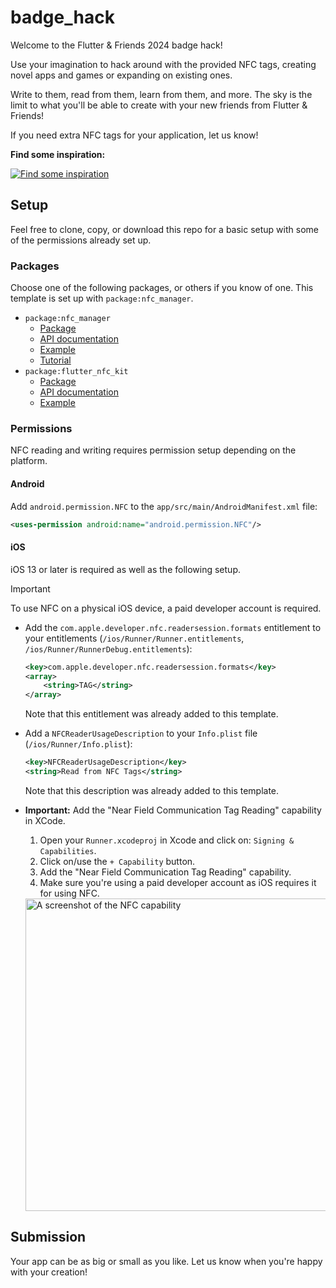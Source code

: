 # badge_hack

Welcome to the Flutter & Friends 2024 badge hack!

Use your imagination to hack around with the provided NFC tags,
creating novel apps and games or expanding on existing ones.

Write to them, read from them, learn from them, and more.
The sky is the limit to what you'll be able to create with
your new friends from Flutter & Friends!

If you need extra NFC tags for your application, let us know!

**Find some inspiration:**

[![Find some inspiration](https://i.ytimg.com/vi/3cqamQYBiSA/sddefault.jpg)](https://www.youtube.com/watch?v=3cqamQYBiSA)

## Setup

Feel free to clone, copy, or download this repo for a basic setup
with some of the permissions already set up.

### Packages

Choose one of the following packages, or others if you know of one.
This template is set up with `package:nfc_manager`.

- `package:nfc_manager`
  - [Package](https://pub.dev/packages/nfc_manager)
  - [API documentation](https://pub.dev/documentation/nfc_manager)
  - [Example](https://github.com/okadan/flutter-nfc-manager/blob/master/example/lib/main.dart)
  - [Tutorial](https://medium.com/@antonioneus/reading-and-writing-nfc-using-nfcmanager-in-flutter-dc5420991967)
- `package:flutter_nfc_kit`
  - [Package](https://pub.dev/packages/flutter_nfc_kit)
  - [API documentation](https://pub.dev/documentation/flutter_nfc_kit)
  - [Example](https://github.com/nfcim/flutter_nfc_kit/blob/master/example/lib/main.dart)

### Permissions

NFC reading and writing requires permission setup depending on the platform.

#### Android

Add `android.permission.NFC` to the `app/src/main/AndroidManifest.xml` file:

```xml
<uses-permission android:name="android.permission.NFC"/>
```

#### iOS

iOS 13 or later is required as well as the following setup.

> [!IMPORTANT]  
> To use NFC on a physical iOS device, a paid developer account is required.

- Add the `com.apple.developer.nfc.readersession.formats` entitlement
  to your entitlements (`/ios/Runner/Runner.entitlements`, `/ios/Runner/RunnerDebug.entitlements`):

  ```xml
  <key>com.apple.developer.nfc.readersession.formats</key>
  <array>
      <string>TAG</string>
  </array>
  ```
  
  Note that this entitlement was already added to this template.

- Add a `NFCReaderUsageDescription` to
  your `Info.plist` file (`/ios/Runner/Info.plist`):

  ```xml
  <key>NFCReaderUsageDescription</key>
  <string>Read from NFC Tags</string>
  ```

  Note that this description was already added to this template.

- **Important:** Add the "Near Field Communication Tag Reading" capability in XCode.

  1. Open your `Runner.xcodeproj` in Xcode and click on: `Signing & Capabilities`.
  2. Click on/use the `+ Capability` button.
  3. Add the "Near Field Communication Tag Reading" capability.
  4. Make sure you're using a paid developer account as
     iOS requires it for using NFC.

  <img width="500" alt="A screenshot of the NFC capability" src="https://github.com/user-attachments/assets/708f9e2e-7210-4712-8575-270d70172bed">

## Submission

Your app can be as big or small as you like.
Let us know when you're happy with your creation!
